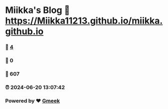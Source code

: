 # Miikka's Blog :link: https://Miikka11213.github.io/miikka.github.io 
### :page_facing_up: [4](https://blog.miikkaarchive.com/) 
### :speech_balloon: 0 
### :hibiscus: 607 
### :alarm_clock: 2024-06-20 13:07:42 
### Powered by :heart: [Gmeek](https://github.com/Meekdai/Gmeek)
